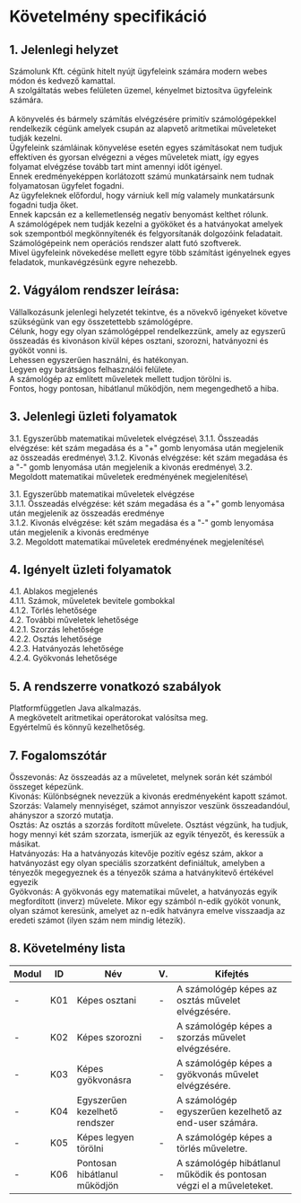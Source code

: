 <h1>Követelmény specifikáció</h1>
<h2>1. Jelenlegi helyzet </h2>
<p>Számolunk Kft. cégünk hitelt nyújt ügyfeleink számára modern webes módon és kedvező kamattal.</br>
A szolgáltatás webes felületen üzemel, kényelmet biztosítva ügyfeleink számára. </br>
</br>
A könyvelés és bármely számítás elvégzésére primitív számológépekkel rendelkezik cégünk amelyek csupán az alapvető aritmetikai műveleteket tudják kezelni.</br>
Ügyfeleink számláinak könyvelése esetén egyes számításokat nem tudjuk effektíven és gyorsan elvégezni a véges műveletek miatt, így egyes folyamat elvégzése tovább tart mint amennyi időt igényel.</br>
Ennek eredményeképpen korlátozott számú munkatársaink nem tudnak folyamatosan ügyfelet fogadni. </br>
Az ügyfeleknek előfordul, hogy várniuk kell míg valamely munkatársunk fogadni tudja őket. </br>
Ennek kapcsán ez a kellemetlenség negatív benyomást kelthet rólunk. </br>
A számológépek nem tudják kezelni a gyököket és a hatványokat amelyek sok szempontból megkönnyítenék és felgyorsítanák dolgozóink feladatait. </br>
Számológépeink nem operációs rendszer alatt futó szoftverek. </br>
Mivel ügyfeleink növekedése mellett egyre több számítást igényelnek egyes feladatok, munkavégzésünk egyre nehezebb.
</p>
<h2>2. Vágyálom rendszer leírása:</h2>
<p>
  Vállalkozásunk jelenlegi helyzetét tekintve, és a növekvő igényeket követve szükségünk van egy összetettebb számológépre. <br>
  Célunk, hogy egy olyan számológéppel rendelkezzünk, amely az egyszerű összeadás és kivonáson kívül képes osztani, szorozni, hatványozni és gyököt vonni is. <br>
  Lehessen egyszerűen használni, és hatékonyan. <br>
  Legyen egy barátságos felhasználói felülete. <br>
  A számológép az említett műveletek mellett tudjon törölni is. <br>
  Fontos, hogy pontosan, hibátlanul működjön, nem megengedhető a hiba. <br>
</p>

<h2>3. Jelenlegi üzleti folyamatok</h2>

<p>
  3.1. Egyszerűbb matematikai műveletek elvégzése\
3.1.1. Összeadás elvégzése: két szám megadása és a "+" gomb lenyomása után megjelenik az összeadás eredménye\
3.1.2. Kivonás elvégzése: két szám megadása és a "-" gomb lenyomása után megjelenik a kivonás eredménye\
3.2. Megoldott matematikai műveletek eredményének megjelenítése\
</p>

3.1. Egyszerűbb matematikai műveletek elvégzése\
3.1.1. Összeadás elvégzése: két szám megadása és a "+" gomb lenyomása után megjelenik az összeadás eredménye\
3.1.2. Kivonás elvégzése: két szám megadása és a "-" gomb lenyomása után megjelenik a kivonás eredménye\
3.2. Megoldott matematikai műveletek eredményének megjelenítése\


<h2>4. Igényelt üzleti folyamatok</h2>
   <p>4.1. Ablakos megjelenés<br>
   4.1.1. Számok, műveletek bevitele gombokkal<br>
   4.1.2. Törlés lehetősége<br>
   4.2. További műveletek lehetősége<br>
   4.2.1. Szorzás lehetősége<br>
   4.2.2. Osztás lehetősége<br>
   4.2.3. Hatványozás lehetősége<br>
   4.2.4. Gyökvonás lehetősége</p>
   
<h2>5. A rendszerre vonatkozó szabályok </h2>
<p>Platformfüggetlen Java alkalmazás.</br>
A megkövetelt aritmetikai operátorokat valósítsa meg.</br>
Egyértelmű és könnyű kezelhetőség.
</p>


<h2>7. Fogalomszótár</h2>
   <p>Összevonás: Az összeadás az a műveletet, melynek során két számból összeget képezünk.<br>
   Kivonás: Különbségnek nevezzük a kivonás eredményeként kapott számot.<br>
   Szorzás: Valamely mennyiséget, számot annyiszor veszünk összeadandóul, ahányszor a szorzó mutatja.<br>
   Osztás: Az osztás a szorzás fordított művelete. Osztást végzünk, ha tudjuk, hogy mennyi két szám szorzata, ismerjük az egyik tényezőt, és keressük a másikat.<br>
   Hatványozás: Ha a hatványozás kitevője pozitív egész szám, akkor a hatványozást egy olyan speciális szorzatként definiáltuk, amelyben a tényezők megegyeznek és a tényezők száma a hatványkitevő értékével egyezik<br>
   Gyökvonás: A gyökvonás egy matematikai művelet, a hatványozás egyik megfordított (inverz) művelete. Mikor egy számból n-edik gyököt vonunk, olyan számot keresünk, amelyet az n-edik hatványra emelve visszaadja az eredeti számot (ilyen szám nem mindig létezik).</p>
   
## 8. Követelmény lista

|Modul| ID | Név |V.| Kifejtés|
|---|---|---|---|---|
|-| K01| Képes osztani|-|A számológép képes az osztás művelet elvégzésére.|
|-| K02| Képes szorozni|-|A számológép képes a szorzás művelet elvégzésére.|
|-| K03| Képes gyökvonásra|-|A számológép képes a gyökvonás művelet elvégzésére.|
|-| K04| Egyszerűen kezelhető rendszer|-|A számológép egyszerűen kezelhető az end-user számára.|
|-| K05| Képes legyen törölni|-|A számológép képes a törlés műveletre.|
|-| K06| Pontosan hibátlanul működjön|-|A számológép hibátlanul működik és pontosan végzi el a műveleteket.|

   
